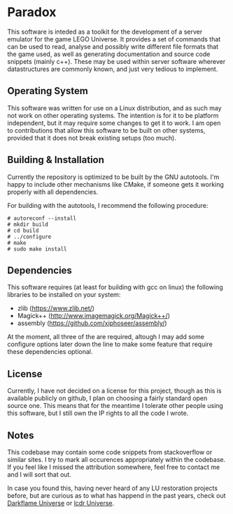# Paradox
This software is inteded as a toolkit for the development of
a server emulator for the game LEGO Universe. It provides a set
of commands that can be used to read, analyse and possibly write
different file formats that the game used, as well as generating
documentation and source code snippets (mainly c++). These may be
used within server software wherever datastructures are commonly
known, and just very tedious to implement.

## Operating System
This software was written for use on a Linux distribution, and
as such may not work on other operating systems. The intention
is for it to be platform independent, but it may require some
changes to get it to work. I am open to contributions that allow
this software to be built on other systems, provided that it does
not break existing setups (too much).

## Building & Installation
Currently the repository is optimized to be built by the GNU
autotools. I'm happy to include other mechanisms like CMake,
if someone gets it working properly with all dependencies.

For building with the autotools, I recommend the following procedure:

```
# autoreconf --install
# mkdir build
# cd build
# ../configure
# make
# sudo make install
```

## Dependencies

This software requires (at least for building with gcc on linux) the
following libraries to be installed on your system:

* zlib (https://www.zlib.net/)
* Magick++ (http://www.imagemagick.org/Magick++/)
* assembly (https://github.com/xiphoseer/assembly/)

At the moment, all three of the are required, altough I may add
some configure options later down the line to make some feature
that require these dependencies optional.

## License

Currently, I have not decided on a license for this project,
though as this is available publicly on github, I plan on choosing
a fairly standard open source one. This means that for the meantime
I tolerate other people using this software, but I still own the
IP rights to all the code I wrote.

## Notes

This codebase may contain some code snippets from stackoverflow
or similar sites. I try to mark all occurences appropriately within
the codebase. If you feel like I missed the attribution somewhere,
feel free to contact me and I will sort that out.

In case you found this, having never heard of any LU restoration
projects before, but are curious as to what has happend in the past years,
check out [Darkflame Universe](https://darkflameuniverse.org) or
[lcdr Universe](https://lcdruniverse.org).
